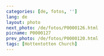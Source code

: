 ```yaml
---
categories: [de, fotos, '']
lang: de
layout: photo
next_photo: /de/fotos/P0000126.html
picname: P0000127
prev_photo: /de/fotos/P0000120.html
tags: [Hottentotten Church]
---
```


